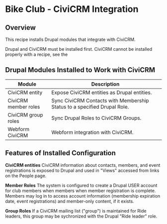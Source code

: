 # Bike Club - CiviCRM Integration

## Overview

This recipe installs Drupal modules that integrate with CiviCRM.

Drupal and CiviCRM must be installed first. CiviCRM cannot be installed properly with a recipe, see the 

## Drupal Modules Installed to Work with CiviCRM

Module | Description
-------|------------
CiviCRM entity		| Expose CiviCRM entities as Drupal entities.
CiviCRM member roles| Sync CiviCRM Contacts with Membership Status to a specified Drupal Role.
CiviCRM group roles	| Sync Drupal Roles to CiviCRM Groups.
Webform CiviCRM		| Webform integration with CiviCRM.

## Features of Installed Configuration

**CiviCRM entities**
CiviCRM information about contacts, members, and event registrations is exposed to Drupal and used in "Views" accessed from links on the People page.

**Member Roles**
The system is configured to create a Drupal USER account for club members when members when member registration is complete. Members may log in to access account information (membership expiration date, event registrations) and member-only content, if it exists.

**Group Roles**
If a CiviCRM mailing list ("group") is maintained for Ride leaders, this group may be sychronized with the Drupal "Ride leader" role. 